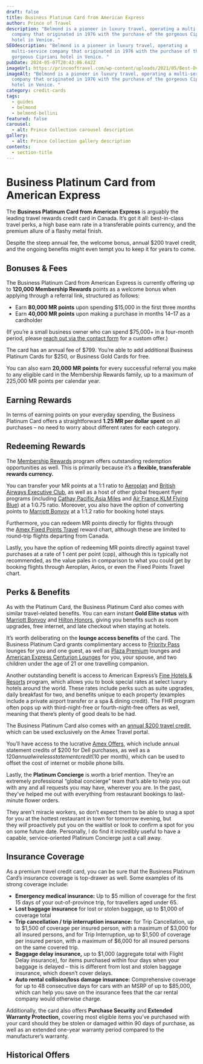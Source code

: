 ```yaml
---
draft: false
title: Business Platinum Card from American Express
author: Prince of Travel
description: "Belmond is a pioneer in luxury travel, operating a multi-service
  company that originated in 1976 with the purchase of the gorgeous Cipriani
  hotel in Venice. "
SEOdescription: "Belmond is a pioneer in luxury travel, operating a
  multi-service company that originated in 1976 with the purchase of the
  gorgeous Cipriani hotel in Venice. "
pubDate: 2024-05-07T20:43:06.642Z
imageUrl: https://princeoftravel.com/wp-content/uploads/2021/05/Best-Overall-Credit-Cards-banner-image-edited.jpg
imageAlt: "Belmond is a pioneer in luxury travel, operating a multi-service
  company that originated in 1976 with the purchase of the gorgeous Cipriani
  hotel in Venice. "
category: credit-cards
tags:
  - guides
  - belmond
  - belmond-bellini
featured: false
carousel:
  - alt: Prince Collection carousel description
gallery:
  - alt: Prince Collection gallery description
contents:
  - section-title
---
```


Business Platinum Card from American Express
===============================================================

The **Business Platinum Card from American Express** is arguably the leading travel rewards credit card in Canada. It’s got it all: best-in-class travel perks, a high base earn rate in a transferable points currency, and the premium allure of a flashy metal finish.

Despite the steep annual fee, the welcome bonus, annual $200 travel credit, and the ongoing benefits might even tempt you to keep it for years to come.

Bonuses & Fees
--------------

The Business Platinum Card from American Express is currently offering up to **120,000 Membership Rewards** points as a welcome bonus when applying through a referral link, structured as follows:

*   Earn **80,000 MR points** upon spending $15,000 in the first three months
*   Earn **40,000 MR points** upon making a purchase in months 14–17 as a cardholder

(If you’re a small business owner who can spend $75,000+ in a four-month period, please [reach out via the contact form](https://princeoftravel.com/contact) for a custom offer.)

The card has an annual fee of $799. You’re able to add additional Business Platinum Cards for $250, or Business Gold Cards for free.

You can also earn **20,000 MR points** for every successful referral you make to any eligible card in the Membership Rewards family, up to a maximum of 225,000 MR points per calendar year.

Earning Rewards
---------------

In terms of earning points on your everyday spending, the Business Platinum Card offers a straightforward **1.25 MR per dollar spent** on all purchases – no need to worry about different rates for each category.

Redeeming Rewards
-----------------

The [Membership Rewards](https://princeoftravel.com/points-programs/american-express-membership-rewards/) program offers outstanding redemption opportunities as well. This is primarily because it’s a **flexible, transferable rewards currency.**

You can transfer your MR points at a 1:1 ratio to [Aeroplan](https://princeoftravel.com/aeroplan-guide) and [British Airways Executive Club](https://princeoftravel.com/british-airways-avios-guide), as well as a host of other global frequent flyer programs (including [Cathay Pacific Asia Miles](https://princeoftravel.com/points-programs/cathay-pacific-asia-miles) and [Air France KLM Flying Blue](https://princeoftravel.com/points-programs/air-france-klm-flying-blue/)) at a 1:0.75 ratio. Moreover, you also have the option of converting points to [Marriott Bonvoy](https://princeoftravel.com/points-programs/marriott-bonvoy) at a 1:1.2 ratio for booking hotel stays.

Furthermore, you can redeem MR points directly for flights through the [Amex Fixed Points Travel](https://princeoftravel.com/guides/amex-fixed-points-travel/) reward chart, although these are limited to round-trip flights departing from Canada.

Lastly, you have the option of redeeming MR points directly against travel purchases at a rate of 1 cent per point (cpp), although this is typically not recommended, as the value pales in comparison to what you could get by booking flights through Aeroplan, Avios, or even the Fixed Points Travel chart.

Perks & Benefits
----------------

As with the Platinum Card, the Business Platinum Card also comes with similar travel-related benefits. You can earn instant **Gold Elite status** with [Marriott Bonvoy](https://princeoftravel.com/points-programs/marriott-bonvoy) and [Hilton Honors](https://princeoftravel.com/points-programs/hilton-honors/), giving you benefits such as room upgrades, free internet, and late checkout when staying at hotels.

It’s worth deliberating on the **lounge access benefits** of the card. The Business Platinum Card grants complimentary access to [Priority Pass](http://princeoftravel.com/blog/guide-priority-pass) lounges for you and one guest, as well as [Plaza Premium](https://princeoftravel.com/guides/how-to-access-dragonpass-plaza-premium-lounges/) lounges and [American Express Centurion Lounges](https://princeoftravel.com/guides/how-to-access-american-express-centurion-lounges/) for you, your spouse, and two children under the age of 21 or one travelling companion.

Another outstanding benefit is access to American Express’s [Fine Hotels & Resorts](https://princeoftravel.com/guides/american-express-fine-hotels-resorts/) program, which allows you to book special rates at select luxury hotels around the world. These rates include perks such as suite upgrades, daily breakfast for two, and benefits unique to each property (examples include a private airport transfer or a spa & dining credit). The FHR program often pops up with third-night-free or fourth-night-free offers as well, meaning that there’s plenty of good deals to be had.

The Business Platinum Card also comes with an [annual $200 travel credit,](https://princeoftravel.com/guides/american-express-platinum-200-annual-travel-credit/) which can be used exclusively on the Amex Travel portal.

You’ll have access to the lucrative [Amex Offers](https://princeoftravel.com/guides/amex-offers/), which include annual statement credits of $200 for Dell purchases, as well as a $120 annual wireless statement credit ($10 per month), which can be used to offset the cost of internet or mobile phone bills.

Lastly, the **Platinum Concierge** is worth a brief mention. They’re an extremely professional “global concierge” team that’s able to help you out with any and all requests you may have, wherever you are. In the past, they’ve helped me out with everything from restaurant bookings to last-minute flower orders.

They aren’t miracle workers, so don’t expect them to be able to snag a spot for you at the hottest restaurant in town for tomorrow evening, but they _will_ proactively put you on the waitlist or look to confirm a spot for you on some future date. Personally, I do find it incredibly useful to have a capable, service-oriented Platinum Concierge just a call away.

Insurance Coverage
------------------

As a premium travel credit card, you can be sure that the Business Platinum Card’s insurance coverage is top-drawer as well. Some examples of its strong coverage include:

*   **Emergency medical insurance:** Up to $5 million of coverage for the first 15 days of your out-of-province trip, for travellers aged under 65.
*   **Lost baggage insurance** for lost or stolen baggage, up to $1,000 of coverage total
*   **Trip cancellation / trip interruption insurance:** for Trip Cancellation, up to $1,500 of coverage per insured person, with a maximum of $3,000 for all insured persons, and for Trip Interruption, up to $1,500 of coverage per insured person, with a maximum of $6,000 for all insured persons on the same covered trip.
*   **Baggage delay insurance,** up to $1,000 (aggregate total with Flight Delay insurance), for items purchased within four days when your baggage is delayed – this is different from lost and stolen baggage insurance, which doesn’t cover delays.
*   **Auto rental collision/loss damage insurance:** Comprehensive coverage for up to 48 consecutive days for cars with an MSRP of up to $85,000, which can help you save on the insurance fees that the car rental company would otherwise charge.

Additionally, the card also offers **Purchase Security** and **Extended Warranty Protection,** covering most eligible items you’ve purchased with your card should they be stolen or damaged within 90 days of purchase, as well as an extended one-year warranty period compared to the manufacturer’s warranty.

Historical Offers
-----------------